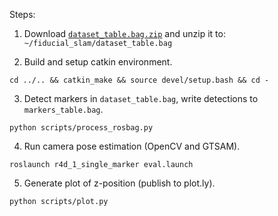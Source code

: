 Steps:

1. Download [`dataset_table.bag.zip`](http://www.adrlab.org/software/rcars/datasets/dataset_table.bag.zip) and unzip it to: `~/fiducial_slam/dataset_table.bag`

2. Build and setup catkin environment.

```
cd ../.. && catkin_make && source devel/setup.bash && cd -
```

3. Detect markers in `dataset_table.bag`, write detections to `markers_table.bag`.

```
python scripts/process_rosbag.py
```

4. Run camera pose estimation (OpenCV and GTSAM).

```
roslaunch r4d_1_single_marker eval.launch
```

5. Generate plot of z-position (publish to plot.ly).

```
python scripts/plot.py
```
